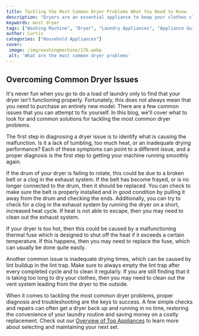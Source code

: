 ```yaml
---
title: Tackling the Most Common Dryer Problems What You Need to Know
description: "Dryers are an essential appliance to keep your clothes clean fresh and ready to wear In this blog post youll find out how to troubleshoot the common issues that cause your dryer to malfunction so you can get back to your washing routine quickly"
keywords: most dryer
tags: ["Washing Machine", "Dryer", "Laundry Appliances", "Appliance Guide"]
author: Curtis
categories: ["Household Appliances"]
cover: 
 image: /img/washingmachine/176.webp
 alt: 'What are the most common dryer problems'
---
```

## Overcoming Common Dryer Issues

It's never fun when you go to do a load of laundry only to find that your dryer isn't functioning properly. Fortunately, this does not always mean that you need to purchase an entirely new model. There are a few common issues that you can attempt to fix yourself. In this blog, we'll cover what to look for and common solutions for tackling the most common dryer problems.

The first step in diagnosing a dryer issue is to identify what is causing the malfunction. Is it a lack of tumbling, too much heat, or an inadequate drying performance? Each of these symptoms can point to a different issue, and a proper diagnosis is the first step to getting your machine running smoothly again.

If the drum of your dryer is failing to rotate, this could be due to a broken belt or a clog in the exhaust system. If the belt has become frayed, or is no longer connected to the drum, then it should be replaced. You can check to make sure the belt is properly installed and in good condition by pulling it away from the drum and checking the ends. Additionally, you can try to check for a clog in the exhaust system by running the dryer on a short, increased heat cycle. If heat is not able to escape, then you may need to clean out the exhaust system. 

If your dryer is too hot, then this could be caused by a malfunctioning thermal fuse which is designed to shut off the heat if it exceeds a certain temperature. If this happens, then you may need to replace the fuse, which can usually be done quite easily. 

Another common issue is inadequate drying times, which can be caused by lint buildup in the lint trap. Make sure to always empty the lint trap after every completed cycle and to clean it regularly. If you are still finding that it is taking too long to dry your clothes, then you may need to clean out the vent system leading from the dryer to the outside.

When it comes to tackling the most common dryer problems, proper diagnosis and troubleshooting are the keys to success. A few simple checks and repairs can often get a dryer back up and running in no time, restoring the convenience of your laundry routine and saving money on a costly replacement. Check out our [Overview of Top Appliances](./pages/appliance-overview) to learn more about selecting and maintaining your next set.
